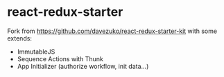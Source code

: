 # react-redux-starter

Fork from https://github.com/davezuko/react-redux-starter-kit with some extends:

* ImmutableJS
* Sequence Actions with Thunk
* App Initializer (authorize workflow, init data...)
